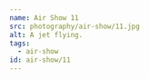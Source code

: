 ```yaml
---
name: Air Show 11
src: photography/air-show/11.jpg
alt: A jet flying.
tags: 
  - air-show
id: air-show/11
---
```

